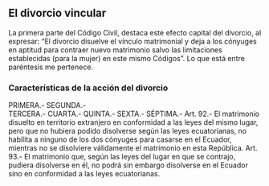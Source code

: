 ## El divorcio vincular

La primera parte del Código Civil, destaca este efecto capital del divorcio, al expresar: “El divorcio disuelve el vínculo matrimonial y deja a los cónyuges en aptitud para contraer nuevo matrimonio salvo las limitaciones establecidas (para la mujer) en este mismo Códigos”. Lo que está entre paréntesis me pertenece.

### Características de la acción del divorcio
PRIMERA.-
SEGUNDA.-  
TERCERA.-
CUARTA.-
QUINTA.-
SEXTA.-
SÉPTIMA.- Art. 92.- El matrimonio disuelto en territorio extranjero en conformidad a las leyes del mismo lugar, pero que no hubiera podido disolverse según las leyes ecuatorianas, no habilita a ninguno  de los dos cónyuges para casarse en el Ecuador, mientras no se disolviere válidamente el matrimonio en esta República.
Art. 93.- El matrimonio que, según las leyes del lugar en que se contrajo, pudiera disolverse en él, no podrá sin embargo disolverse en el Ecuador sino en conformidad a las leyes ecuatorianas.


